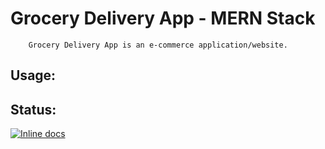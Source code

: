 # Grocery Delivery App - MERN Stack

        Grocery Delivery App is an e-commerce application/website.

## Usage:

## Status:

[![Inline docs](http://inch-ci.org/github/xjr007/grocery-delivery.svg?branch=master)](http://inch-ci.org/github/xjr007/grocery-delivery)
